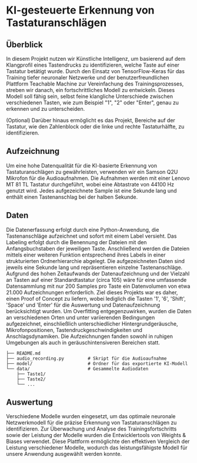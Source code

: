 # KI-gesteuerte Erkennung von Tastaturanschlägen
## Überblick

In diesem Projekt nutzen wir Künstliche Intelligenz, um basierend auf dem Klangprofil eines Tastendrucks zu identifizieren, welche Taste auf einer Tastatur betätigt wurde. Durch den Einsatz von TensorFlow-Keras für das Training tiefer neuronaler Netzwerke und der benutzerfreundlichen Plattform Teachable Machine zur Vereinfachung des Trainingsprozesses, streben wir danach, ein fortschrittliches Modell zu entwickeln. Dieses Modell soll fähig sein, selbst feine klangliche Unterschiede zwischen verschiedenen Tasten, wie zum Beispiel "1", "2" oder "Enter", genau zu erkennen und zu unterscheiden.

(Optional) Darüber hinaus ermöglicht es das Projekt, Bereiche auf der Tastatur, wie den Zahlenblock oder die linke und rechte Tastaturhälfte, zu identifizieren.

## Aufzeichnung
Um eine hohe Datenqualität für die KI-basierte Erkennung von Tastaturanschlägen zu gewährleisten, verwenden wir ein Samson Q2U Mikrofon für die Audioaufnahmen. Die Aufnahmen werden mit einer Lenovo MT 81 TL Tastatur durchgeführt, wobei eine Abtastrate von 44100 Hz genutzt wird. Jedes aufgezeichnete Sample ist eine Sekunde lang und enthält einen Tastenanschlag bei der halben Sekunde.

## Daten
Die Datenerfassung erfolgt durch eine Python-Anwendung, die Tastenanschläge aufzeichnet und sofort mit einem Label versieht. Das Labeling erfolgt durch die Benennung der Dateien mit den Anfangsbuchstaben der jeweiligen Taste. Anschließend werden die Dateien mittels einer weiteren Funktion entsprechend ihres Labels in einer strukturierten Ordnerhierarchie abgelegt. Die aufgezeichneten Daten sind jeweils eine Sekunde lang und repräsentieren einzelne Tastenanschläge. Aufgrund des hohen Zeitaufwands der Datenaufzeichnung und der Vielzahl an Tasten auf einer Standardtastatur (circa 105) wäre für eine umfassende Datensammlung mit nur 200 Samples pro Taste ein Datenvolumen von etwa 21.000 Aufzeichnungen erforderlich. Ziel dieses Projekts war es daher, einen Proof of Concept zu liefern, wobei lediglich die Tasten '1', '6', 'Shift', 'Space' und 'Enter' für die Auswertung und Datenaufzeichnung berücksichtigt wurden. Um Overfitting entgegenzuwirken, wurden die Daten an verschiedenen Orten und unter variierenden Bedingungen aufgezeichnet, einschließlich unterschiedlicher Hintergrundgeräusche, Mikrofonpositionen, Tastendruckgeschwindigkeiten und Anschlagsdynamiken. Die Aufzeichnungen fanden sowohl in ruhigen Umgebungen als auch in geräuschintensiveren Bereichen statt.

``` .
├── README.md
├── audio_recording.py         # Skript für die Audioaufnahme
├── model/                     # Ordner für das exportierte KI-Modell
└── data/                      # Gesammelte Audiodaten
    ├── Taste1/
    ├── Taste2/
    └── ...
```

## Auswertung
Verschiedene Modelle wurden eingesetzt, um das optimale neuronale Netzwerkmodell für die präzise Erkennung von Tastaturanschlägen zu identifizieren. Zur Überwachung und Analyse des Trainingsfortschritts sowie der Leistung der Modelle wurden die Entwicklertools von Weights & Biases verwendet. Diese Plattform ermöglichte den effektiven Vergleich der Leistung verschiedener Modelle, wodurch das leistungsfähigste Modell für unsere Anwendung ausgewählt werden konnte.
